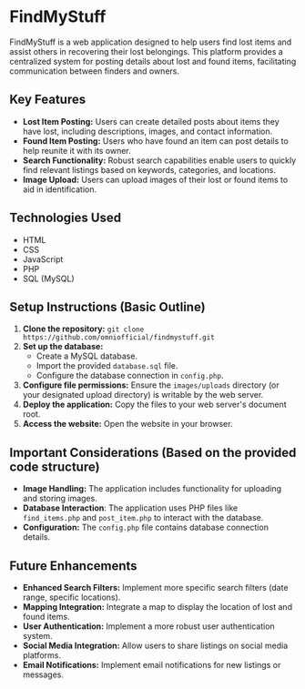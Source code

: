 # FindMyStuff

FindMyStuff is a web application designed to help users find lost items and assist others in recovering their lost belongings. This platform provides a centralized system for posting details about lost and found items, facilitating communication between finders and owners.

## Key Features

-   **Lost Item Posting:** Users can create detailed posts about items they have lost, including descriptions, images, and contact information.
-   **Found Item Posting:** Users who have found an item can post details to help reunite it with its owner.
-   **Search Functionality:** Robust search capabilities enable users to quickly find relevant listings based on keywords, categories, and locations.
-   **Image Upload:** Users can upload images of their lost or found items to aid in identification.

## Technologies Used

-   HTML
-   CSS
-   JavaScript
-   PHP
-   SQL (MySQL)

## Setup Instructions (Basic Outline)

1.  **Clone the repository:** `git clone https://github.com/omniofficial/findmystuff.git`
2.  **Set up the database:**
    -   Create a MySQL database.
    -   Import the provided `database.sql` file.
    -   Configure the database connection in `config.php`.
3.  **Configure file permissions:** Ensure the `images/uploads` directory (or your designated upload directory) is writable by the web server.
4.  **Deploy the application:** Copy the files to your web server's document root.
5.  **Access the website:** Open the website in your browser.

## Important Considerations (Based on the provided code structure)

-   **Image Handling:** The application includes functionality for uploading and storing images.
-   **Database Interaction**: The application uses PHP files like `find_items.php` and `post_item.php` to interact with the database.
-   **Configuration:** The `config.php` file contains database connection details.

## Future Enhancements

-   **Enhanced Search Filters:** Implement more specific search filters (date range, specific locations).
-   **Mapping Integration:** Integrate a map to display the location of lost and found items.
-   **User Authentication:** Implement a more robust user authentication system.
-   **Social Media Integration:** Allow users to share listings on social media platforms.
-   **Email Notifications:** Implement email notifications for new listings or messages.

